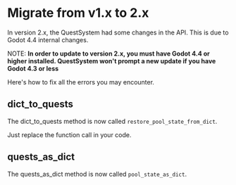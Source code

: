 # Migrate from v1.x to 2.x

In version 2.x, the QuestSystem had some changes in the API. This is due to Godot 4.4 internal changes.

NOTE: **In order to update to version 2.x, you must have Godot 4.4 or higher installed. QuestSystem won't prompt a new update if you have Godot 4.3 or less**

Here's how to fix all the errors you may encounter.

## dict_to_quests

The dict_to_quests method is now called `restore_pool_state_from_dict`. 

Just replace the function call in your code.

## quests_as_dict

The quests_as_dict method is now called `pool_state_as_dict`.
